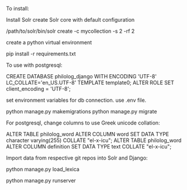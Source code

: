 
To install:

Install Solr
create Solr core with default configuration

/path/to/solr/bin/solr create -c mycollection -s 2 -rf 2

create a python virtual environment

pip install -r requirements.txt

To use with postgresql:

CREATE DATABASE philolog_django WITH ENCODING 'UTF-8' LC_COLLATE='en_US.UTF-8' TEMPLATE template0;
ALTER ROLE <rolename> SET client_encoding = 'UTF-8';

set environment variables for db connection. use .env file.

python manage.py makemigrations
python manage.py migrate

For postgresql, change columns to use Greek unicode collation:

ALTER TABLE philolog_word ALTER COLUMN word SET DATA TYPE character varying(255) COLLATE "el-x-icu";
ALTER TABLE philolog_word ALTER COLUMN definition SET DATA TYPE text COLLATE "el-x-icu";

Import data from respective git repos into Solr and Django:

python manage.py load_lexica

python manage.py runserver
